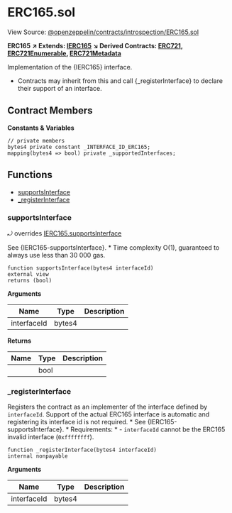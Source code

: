 # ERC165.sol

View Source: [@openzeppelin/contracts/introspection/ERC165.sol](https://github.com/Dapp-Wizards/Avastars-Contracts/blob/master/@openzeppelin/contracts/introspection/ERC165.sol)

**ERC165** **↗ Extends: [IERC165](contracts/IERC165.md)**
**↘ Derived Contracts: [ERC721](contracts/ERC721.md), [ERC721Enumerable](contracts/ERC721Enumerable.md), [ERC721Metadata](contracts/ERC721Metadata.md)**

Implementation of the {IERC165} interface.
 * Contracts may inherit from this and call {_registerInterface} to declare
their support of an interface.

## Contract Members
**Constants & Variables**

```solidity
// private members
bytes4 private constant _INTERFACE_ID_ERC165;
mapping(bytes4 => bool) private _supportedInterfaces;

```

## **Functions**

- [supportsInterface](#supportsinterface)
- [_registerInterface](#_registerinterface)

### supportsInterface

⤾ overrides [IERC165.supportsInterface](contracts/IERC165.md#supportsinterface)

See {IERC165-supportsInterface}.
     * Time complexity O(1), guaranteed to always use less than 30 000 gas.

```solidity
function supportsInterface(bytes4 interfaceId)
external view
returns (bool)
```

**Arguments**

| Name        | Type           | Description  |
| ------------- |------------- | -----|
| interfaceId | bytes4 |  | 

**Returns**

| Name        | Type           | Description  |
| ------------- |------------- | -----|
|  | bool |  | 

### _registerInterface

Registers the contract as an implementer of the interface defined by
`interfaceId`. Support of the actual ERC165 interface is automatic and
registering its interface id is not required.
     * See {IERC165-supportsInterface}.
     * Requirements:
     * - `interfaceId` cannot be the ERC165 invalid interface (`0xffffffff`).

```solidity
function _registerInterface(bytes4 interfaceId)
internal nonpayable
```

**Arguments**

| Name        | Type           | Description  |
| ------------- |------------- | -----|
| interfaceId | bytes4 |  | 

